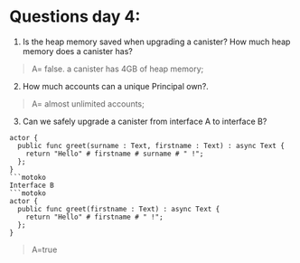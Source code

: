 # Questions day 4: 

1. Is the heap memory saved when upgrading a canister? How much heap memory does a canister has?
>A= false. a canister has 4GB of heap memory;

2. How much accounts can a unique Principal own?.
>A= almost unlimited accounts;

3. Can we safely upgrade a canister from interface A to interface B?
~~~
actor {
  public func greet(surname : Text, firstname : Text) : async Text {
    return "Hello" # firstname # surname # " !";
  };
}
```motoko
Interface B
```motoko
actor {
  public func greet(firstname : Text) : async Text {
    return "Hello" # firstname # " !";
  };
}
~~~
>A=true